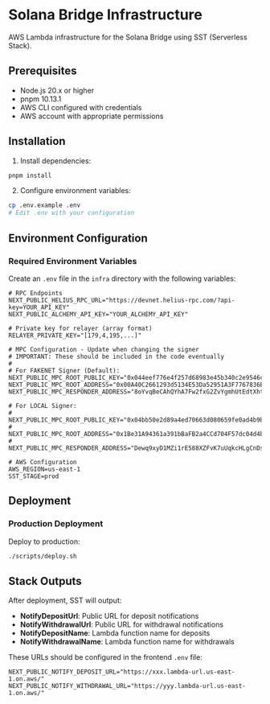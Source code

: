 # Solana Bridge Infrastructure

AWS Lambda infrastructure for the Solana Bridge using SST (Serverless Stack).

## Prerequisites

- Node.js 20.x or higher
- pnpm 10.13.1
- AWS CLI configured with credentials
- AWS account with appropriate permissions

## Installation

1. Install dependencies:

```bash
pnpm install
```

2. Configure environment variables:

```bash
cp .env.example .env
# Edit .env with your configuration
```

## Environment Configuration

### Required Environment Variables

Create an `.env` file in the `infra` directory with the following variables:

```env
# RPC Endpoints
NEXT_PUBLIC_HELIUS_RPC_URL="https://devnet.helius-rpc.com/?api-key=YOUR_API_KEY"
NEXT_PUBLIC_ALCHEMY_API_KEY="YOUR_ALCHEMY_API_KEY"

# Private key for relayer (array format)
RELAYER_PRIVATE_KEY="[179,4,195,...]"

# MPC Configuration - Update when changing the signer
# IMPORTANT: These should be included in the code eventually
#
# For FAKENET Signer (Default):
NEXT_PUBLIC_MPC_ROOT_PUBLIC_KEY="0x044eef776e4f257d68983e45b340c2e9546c5df95447900b6aadfec68fb46fdee257e26b8ba383ddba9914b33c60e869265f859566fff4baef283c54d821ca3b64"
NEXT_PUBLIC_MPC_ROOT_ADDRESS="0x00A40C2661293d5134E53Da52951A3F7767836Ef"
NEXT_PUBLIC_MPC_RESPONDER_ADDRESS="8oYvqBeCAhQYhA7Fw2fxG2ZvYgmhUtEdtXhteT7xdbti"

# For LOCAL Signer:
# NEXT_PUBLIC_MPC_ROOT_PUBLIC_KEY="0x04bb50e2d89a4ed70663d080659fe0ad4b9bc3e06c17a227433966cb59ceee020decddbf6e00192011648d13b1c00af770c0c1bb609d4d3a5c98a43772e0e18ef4"
# NEXT_PUBLIC_MPC_ROOT_ADDRESS="0x1Be31A94361a391bBaFB2a4CCd704F57dc04d4bb"
# NEXT_PUBLIC_MPC_RESPONDER_ADDRESS="Dewq9xyD1MZi1rE588XZFvK7uUqkcHLgCnDsn9Ns4H9M"

# AWS Configuration
AWS_REGION=us-east-1
SST_STAGE=prod
```

## Deployment

### Production Deployment

Deploy to production:

```bash
./scripts/deploy.sh
```

## Stack Outputs

After deployment, SST will output:

- **NotifyDepositUrl**: Public URL for deposit notifications
- **NotifyWithdrawalUrl**: Public URL for withdrawal notifications
- **NotifyDepositName**: Lambda function name for deposits
- **NotifyWithdrawalName**: Lambda function name for withdrawals

These URLs should be configured in the frontend `.env` file:

```env
NEXT_PUBLIC_NOTIFY_DEPOSIT_URL="https://xxx.lambda-url.us-east-1.on.aws/"
NEXT_PUBLIC_NOTIFY_WITHDRAWAL_URL="https://yyy.lambda-url.us-east-1.on.aws/"
```
